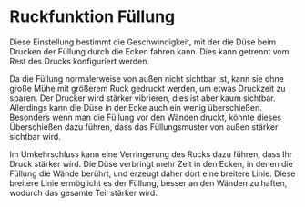Ruckfunktion Füllung
====
Diese Einstellung bestimmt die Geschwindigkeit, mit der die Düse beim Drucken der Füllung durch die Ecken fahren kann. Dies kann getrennt vom Rest des Drucks konfiguriert werden.

Da die Füllung normalerweise von außen nicht sichtbar ist, kann sie ohne große Mühe mit größerem Ruck gedruckt werden, um etwas Druckzeit zu sparen. Der Drucker wird stärker vibrieren, dies ist aber kaum sichtbar. Allerdings kann die Düse in der Ecke auch ein wenig überschießen. Besonders wenn man die Füllung vor den Wänden druckt, könnte dieses Überschießen dazu führen, dass das Füllungsmuster von außen stärker sichtbar wird.

Im Umkehrschluss kann eine Verringerung des Rucks dazu führen, dass Ihr Druck stärker wird. Die Düse verbringt mehr Zeit in den Ecken, in denen die Füllung die Wände berührt, und erzeugt daher dort eine breitere Linie. Diese breitere Linie ermöglicht es der Füllung, besser an den Wänden zu haften, wodurch das gesamte Teil stärker wird.